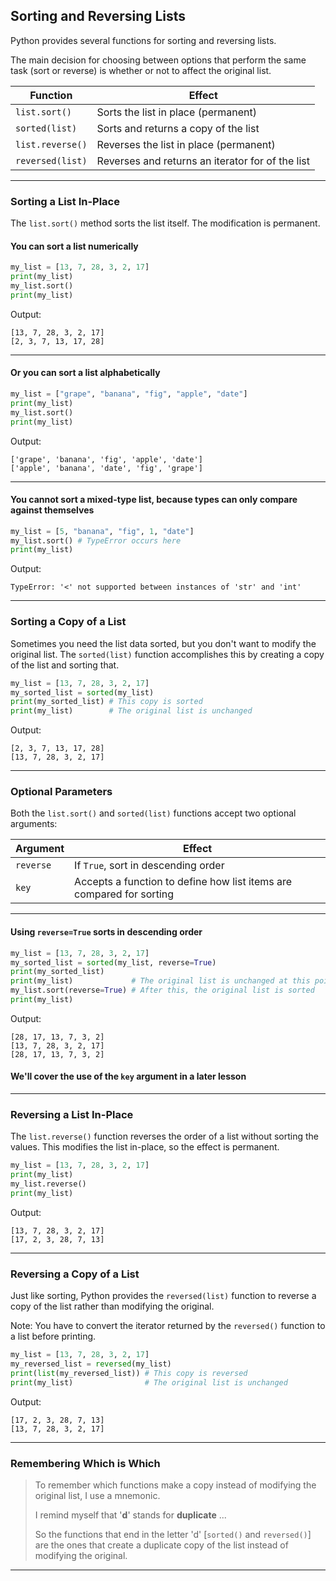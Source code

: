 ## Sorting and Reversing Lists

Python provides several functions for sorting and reversing lists.

The main decision for choosing between options that perform the same task
(sort or reverse) is whether or not to affect the original list.

|Function|Effect|
|-|-|
|`list.sort()`|Sorts the list in place (permanent)|
|`sorted(list)`|Sorts and returns a copy of the list|
|`list.reverse()`|Reverses the list in place (permanent)|
|`reversed(list)`|Reverses and returns an iterator for of the list|

---

### Sorting a List In-Place

The `list.sort()` method sorts the list itself. The modification is permanent.

#### You can sort a list numerically

```python
my_list = [13, 7, 28, 3, 2, 17]
print(my_list)
my_list.sort()
print(my_list)
```

Output:

```
[13, 7, 28, 3, 2, 17]
[2, 3, 7, 13, 17, 28]
```

---

#### Or you can sort a list alphabetically

```python
my_list = ["grape", "banana", "fig", "apple", "date"]
print(my_list)
my_list.sort()
print(my_list)
```

Output:

```
['grape', 'banana', 'fig', 'apple', 'date']
['apple', 'banana', 'date', 'fig', 'grape']
```

---

#### You **cannot** sort a mixed-type list, because types can only compare against themselves

```python
my_list = [5, "banana", "fig", 1, "date"]
my_list.sort() # TypeError occurs here
print(my_list)
```

Output:

```
TypeError: '<' not supported between instances of 'str' and 'int'
```

---

### Sorting a Copy of a List

Sometimes you need the list data sorted, but you don't want to modify the
original list. The `sorted(list)` function accomplishes this by creating a copy
of the list and sorting that.

```python
my_list = [13, 7, 28, 3, 2, 17]
my_sorted_list = sorted(my_list)
print(my_sorted_list) # This copy is sorted
print(my_list)        # The original list is unchanged
```

Output:

```
[2, 3, 7, 13, 17, 28]
[13, 7, 28, 3, 2, 17]
```

---

### Optional Parameters

Both the `list.sort()` and `sorted(list)` functions accept two optional
arguments:

|Argument|Effect|
|-|-|
|`reverse`|If `True`, sort in descending order|
|`key`|Accepts a function to define how list items are compared for sorting|

---

#### Using `reverse=True` sorts in descending order

```python
my_list = [13, 7, 28, 3, 2, 17]
my_sorted_list = sorted(my_list, reverse=True)
print(my_sorted_list)
print(my_list)             # The original list is unchanged at this point
my_list.sort(reverse=True) # After this, the original list is sorted
print(my_list)
```

Output:

```
[28, 17, 13, 7, 3, 2]
[13, 7, 28, 3, 2, 17]
[28, 17, 13, 7, 3, 2]
```

#### We'll cover the use of the `key` argument in a later lesson

---

### Reversing a List In-Place

The `list.reverse()` function reverses the order of a list without sorting
the values. This modifies the  list in-place, so the effect is permanent.

```python
my_list = [13, 7, 28, 3, 2, 17]
print(my_list)
my_list.reverse()
print(my_list)
```

Output:

```
[13, 7, 28, 3, 2, 17]
[17, 2, 3, 28, 7, 13]
```

---

### Reversing a Copy of a List

Just like sorting, Python provides the `reversed(list)` function to reverse a
copy of the list rather than modifying the original.

Note: You have to convert the iterator returned by the `reversed()` function
to a list before printing.

```python
my_list = [13, 7, 28, 3, 2, 17]
my_reversed_list = reversed(my_list)
print(list(my_reversed_list)) # This copy is reversed
print(my_list)                # The original list is unchanged
```

Output:

```
[17, 2, 3, 28, 7, 13]
[13, 7, 28, 3, 2, 17]
```

---

### Remembering Which is Which

> To remember which functions make a copy instead of modifying the original
> list, I use a mnemonic.
>
> I remind myself that '**d**' stands for **duplicate** ...
> 
> So the functions that  end in the letter 'd' [`sorted()` and `reversed()`] 
> are the ones that create a duplicate copy of the list instead of modifying 
> the original.

---
